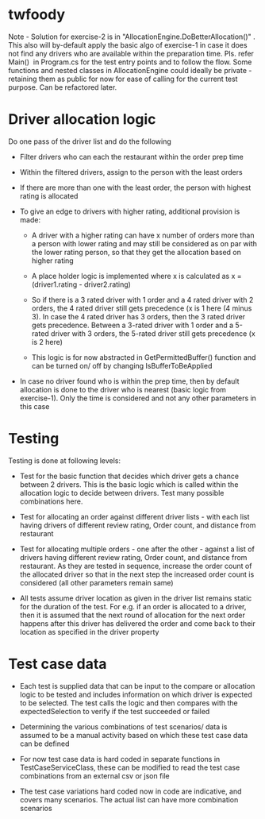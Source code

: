# twfoody
Note - Solution for exercise-2 is in "AllocationEngine.DoBetterAllocation()" . This also will by-default apply the basic algo of exercise-1 in case it does not find any drivers who are available within the preparation time. Pls. refer Main()  in Program.cs for the test entry points and to follow the flow. Some functions and nested classes in AllocationEngine could ideally be private - retaining them as public for now for ease of calling for the current test purpose. Can be refactored later.   

# Driver allocation logic
Do one pass of the driver list and do the following

- Filter drivers who can each the restaurant within the order prep time

- Within the filtered drivers, assign to the person with the least orders

- If there are more than one with the least order, the person with highest rating is allocated

- To give an edge to drivers with higher rating, additional provision is made:

  - A driver with a higher rating can have x number of orders more than a person with lower rating and may still be considered as on par with the lower rating person, so that they get the allocation based on higher rating 

  - A place holder logic is implemented where x is calculated as x = (driver1.rating - driver2.rating)

  - So if there is a 3 rated driver with 1 order and a 4 rated driver with 2 orders, the 4 rated driver still gets precedence (x is 1 here (4 minus 3). In case the 4 rated driver has 3 orders, then the 3 rated driver gets precedence. Between a 3-rated driver with 1 order and a 5-rated driver with 3 orders, the 5-rated driver still gets precedence (x is 2 here)  

  - This logic is for now abstracted in GetPermittedBuffer() function and can be turned on/ off by changing IsBufferToBeApplied

- In case no driver found who is within the prep time, then by default allocation is done to the driver who is nearest (basic logic from exercise-1). Only the time is considered and not any other parameters in this case 

# Testing

Testing is done at following levels:
- Test for the basic function that decides which driver gets a chance between 2 drivers. This is the basic logic which is called within the allocation logic to decide between drivers. Test many possible combinations here. 

- Test for allocating an order against different driver lists - with each list having drivers of different review rating, Order count, and distance from restaurant

- Test for allocating multiple orders - one after the other - against a list of drivers having different review rating, Order count, and distance from restaurant. As they are tested in sequence, increase the order count of the allocated driver so that in the next step the increased order count is considered (all other parameters remain same)

- All tests assume driver location as given in the driver list remains static for the duration of the test. For e.g. if an order is allocated to a driver, then it is assumed that the next round of allocation for the next order happens after this driver has delivered the order and come back to their location as specified in the driver property  


# Test case data
- Each test is supplied data that can be input to the compare or allocation logic to be tested and includes information on which driver is expected to be selected. The test calls the logic and then compares with the expectedSelection to verify if the test succeeded or failed

- Determining the various combinations of test scenarios/ data is assumed to be a manual activity based on which these test case data can be defined

- For now test case data is hard coded in separate functions in TestCaseServiceClass, these can be modified to read the test case combinations from an external csv or json file

- The test case variations hard coded now in code are indicative, and covers many scenarios. The actual list can have more combination scenarios
